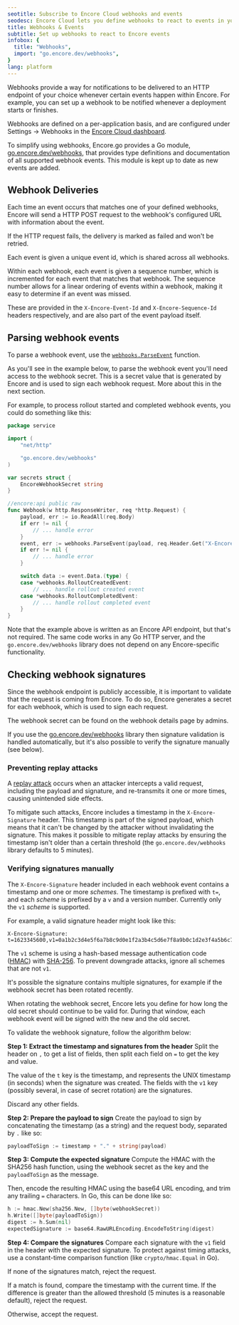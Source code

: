```yaml
---
seotitle: Subscribe to Encore Cloud webhooks and events
seodesc: Encore Cloud lets you define webhooks to react to events in your application, enabling you to build powerful integrations.
title: Webhooks & Events
subtitle: Set up webhooks to react to Encore events
infobox: {
  title: "Webhooks",
  import: "go.encore.dev/webhooks",
}
lang: platform
---
```


Webhooks provide a way for notifications to be delivered to an HTTP endpoint of your choice whenever certain events happen within Encore.
For example, you can set up a webhook to be notified whenever a deployment starts or finishes.

Webhooks are defined on a per-application basis, and are configured under Settings -> Webhooks in the [Encore Cloud dashboard](https://app.encore.cloud).

To simplify using webhooks, Encore.go provides a Go module, [go.encore.dev/webhooks](https://pkg.go.dev/go.encore.dev/webhooks), that provides
type definitions and documentation of all supported webhook events. This module is kept up to date as new events are added.

## Webhook Deliveries

Each time an event occurs that matches one of your defined webhooks,
Encore will send a HTTP POST request to the webhook's configured URL with information about the event.

If the HTTP request fails, the delivery is marked as failed and won't be retried.

Each event is given a unique event id, which is shared across all webhooks.

Within each webhook, each event is given a sequence number, which is incremented for each event
that matches that webhook. The sequence number allows for a linear ordering of events within a webhook,
making it easy to determine if an event was missed.

These are provided in the `X-Encore-Event-Id` and `X-Encore-Sequence-Id` headers respectively,
and are also part of the event payload itself.

## Parsing webhook events

To parse a webhook event, use the [`webhooks.ParseEvent`](https://pkg.go.dev/go.encore.dev/webhooks#ParseEvent) function.

As you'll see in the example below, to parse the webhook event you'll need access to the webhook secret.
This is a secret value that is generated by Encore and is used to sign each webhook request. More about this
in the next section.

For example, to process rollout started and completed webhook events,
you could do something like this:

```go
package service

import (
    "net/http"

    "go.encore.dev/webhooks"
)

var secrets struct {
	EncoreWebhookSecret string
}

//encore:api public raw
func Webhook(w http.ResponseWriter, req *http.Request) {
	payload, err := io.ReadAll(req.Body)
	if err != nil {
		// ... handle error
    }
    event, err := webhooks.ParseEvent(payload, req.Header.Get("X-Encore-Signature"), secrets.EncoreWebhookSecret)
    if err != nil {
        // ... handle error
    }

    switch data := event.Data.(type) {
    case *webhooks.RolloutCreatedEvent:
        // ... handle rollout created event
    case *webhooks.RolloutCompletedEvent:
        // ... handle rollout completed event
    }
}
```

<Callout type="info">

Note that the example above is written as an Encore API endpoint, but that's not required.
The same code works in any Go HTTP server, and the `go.encore.dev/webhooks` library does not depend on
any Encore-specific functionality.

</Callout>

## Checking webhook signatures

Since the webhook endpoint is publicly accessible, it is important to validate that the request is coming from Encore.
To do so, Encore generates a secret for each webhook, which is used to sign each request.

The webhook secret can be found on the webhook details page by admins.

If you use the [go.encore.dev/webhooks](https://pkg.go.dev/go.encore.dev/webhooks) library then signature validation
is handled automatically, but it's also possible to verify the signature manually (see below).

### Preventing replay attacks

A [replay attack](https://en.wikipedia.org/wiki/Replay_attack) occurs when an attacker intercepts a valid request,
including the payload and signature, and re-transmits it one or more times, causing unintended side effects.

To mitigate such attacks, Encore includes a timestamp in the `X-Encore-Signature` header.
This timestamp is part of the signed payload, which means that it can't be changed by the attacker
without invalidating the signature. This makes it possible to mitigate replay attacks by ensuring the
timestamp isn't older than a certain threshold (the `go.encore.dev/webhooks` library defaults to 5 minutes).

### Verifying signatures manually

The `X-Encore-Signature` header included in each webhook event contains a timestamp and one or more *schemes*.
The timestamp is prefixed with `t=`, and each *scheme* is prefixed by a `v` and a version number.
Currently only the `v1` *scheme* is supported.

For example, a valid signature header might look like this:
```
X-Encore-Signature: t=1623345600,v1=0a1b2c3d4e5f6a7b8c9d0e1f2a3b4c5d6e7f8a9b0c1d2e3f4a5b6c7d8e9f0a1b
```

The `v1` scheme is using a hash-based message authentication code ([HMAC](https://en.wikipedia.org/wiki/HMAC))
with [SHA-256](https://en.wikipedia.org/wiki/SHA-2). To prevent downgrade attacks, ignore all schemes that are not `v1`.

It's possible the signature contains multiple signatures, for example if the webhook secret has been rotated recently.

When rotating the webhook secret, Encore lets you define for how long the old secret should continue to be valid for.
During that window, each webhook event will be signed with the new and the old secret.

To validate the webhook signature, follow the algorithm below:

**Step 1: Extract the timestamp and signatures from the header**
Split the header on `,` to get a list of fields, then split each field on `=` to get the key and value.

The value of the `t` key is the timestamp, and represents the UNIX timestamp (in seconds) when the signature was created.
The fields with the `v1` key (possibly several, in case of secret rotation) are the signatures.

Discard any other fields.

**Step 2: Prepare the payload to sign**
Create the payload to sign by concatenating the timestamp (as a string) and the request body, separated by `.` like so:

```go
payloadToSign := timestamp + "." + string(payload)
```

**Step 3: Compute the expected signature**
Compute the HMAC with the SHA256 hash function, using the webhook secret as the key and the `payloadToSign` as the message.

Then, encode the resulting HMAC using the base64 URL encoding, and trim any trailing `=` characters.
In Go, this can be done like so:

```go
h := hmac.New(sha256.New, []byte(webhookSecret))
h.Write([]byte(payloadToSign))
digest := h.Sum(nil)
expectedSignature := base64.RawURLEncoding.EncodeToString(digest)
```

**Step 4: Compare the signatures**
Compare each signature with the `v1` field in the header with the expected signature.
To protect against timing attacks, use a constant-time comparison function (like `crypto/hmac.Equal` in Go).

If none of the signatures match, reject the request.

If a match is found, compare the timestamp with the current time. If the difference is greater
than the allowed threshold (5 minutes is a reasonable default), reject the request.

Otherwise, accept the request.
